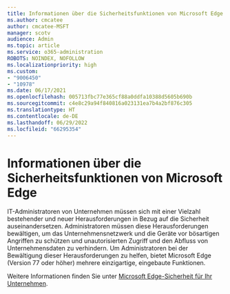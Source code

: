 ```yaml
---
title: Informationen über die Sicherheitsfunktionen von Microsoft Edge
ms.author: cmcatee
author: cmcatee-MSFT
manager: scotv
audience: Admin
ms.topic: article
ms.service: o365-administration
ROBOTS: NOINDEX, NOFOLLOW
ms.localizationpriority: high
ms.custom:
- "9006450"
- "10978"
ms.date: 06/17/2021
ms.openlocfilehash: 005713fbc77e365cf88a0ddfa10388d5605b690b
ms.sourcegitcommit: c4e8c29a94f840816a023131ea7b4a2bf876c305
ms.translationtype: HT
ms.contentlocale: de-DE
ms.lasthandoff: 06/29/2022
ms.locfileid: "66295354"
---
```

# <a name="learn-about-the-security-features-of-microsoft-edge"></a>Informationen über die Sicherheitsfunktionen von Microsoft Edge

IT-Administratoren von Unternehmen müssen sich mit einer Vielzahl bestehender und neuer Herausforderungen in Bezug auf die Sicherheit auseinandersetzen. Administratoren müssen diese Herausforderungen bewältigen, um das Unternehmensnetzwerk und die Geräte vor bösartigen Angriffen zu schützen und unautorisierten Zugriff und den Abfluss von Unternehmensdaten zu verhindern. Um Administratoren bei der Bewältigung dieser Herausforderungen zu helfen, bietet Microsoft Edge (Version 77 oder höher) mehrere einzigartige, eingebaute Funktionen. 

Weitere Informationen finden Sie unter [Microsoft Edge-Sicherheit für Ihr Unternehmen](https://docs.microsoft.com/DeployEdge/ms-edge-security-for-business).